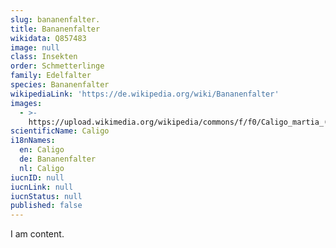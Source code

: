 ```yaml
---
slug: bananenfalter.
title: Bananenfalter
wikidata: Q857483
image: null
class: Insekten
order: Schmetterlinge
family: Edelfalter
species: Bananenfalter
wikipediaLink: 'https://de.wikipedia.org/wiki/Bananenfalter'
images:
  - >-
    https://upload.wikimedia.org/wikipedia/commons/f/f0/Caligo_martia_(ventre).jpg
scientificName: Caligo
i18nNames:
  en: Caligo
  de: Bananenfalter
  nl: Caligo
iucnID: null
iucnLink: null
iucnStatus: null
published: false
---
```


I am content.
